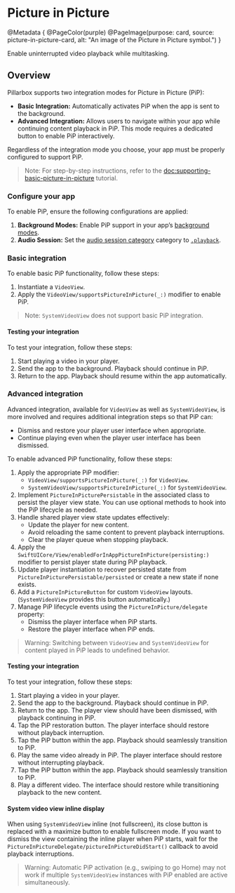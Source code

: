 # Picture in Picture

@Metadata {
    @PageColor(purple)
    @PageImage(purpose: card, source: picture-in-picture-card, alt: "An image of the Picture in Picture symbol.")
}

Enable uninterrupted video playback while multitasking.

## Overview

Pillarbox supports two integration modes for Picture in Picture (PiP):

- **Basic Integration:** Automatically activates PiP when the app is sent to the background.
- **Advanced Integration:** Allows users to navigate within your app while continuing content playback in PiP. This mode requires a dedicated button to enable PiP interactively.

Regardless of the integration mode you choose, your app must be properly configured to support PiP.

> Note: For step-by-step instructions, refer to the <doc:supporting-basic-picture-in-picture> tutorial.

### Configure your app

To enable PiP, ensure the following configurations are applied:

1. **Background Modes:** Enable PiP support in your app’s [background modes](https://developer.apple.com/documentation/avfoundation/media_playback/configuring_your_app_for_media_playback#4182619).
2. **Audio Session:** Set the [audio session category](https://developer.apple.com/documentation/avfoundation/streaming_and_airplay/supporting_airplay_in_your_app#2929254) category to [`.playback`](https://developer.apple.com/documentation/avfaudio/avaudiosession/category/1616509-playback).

### Basic integration

To enable basic PiP functionality, follow these steps:

1. Instantiate a ``VideoView``.
2. Apply the ``VideoView/supportsPictureInPicture(_:)`` modifier to enable PiP.

> Note: ``SystemVideoView`` does not support basic PiP integration.

#### Testing your integration

To test your integration, follow these steps:

1. Start playing a video in your player.
2. Send the app to the background. Playback should continue in PiP.
3. Return to the app. Playback should resume within the app automatically.

### Advanced integration

Advanced integration, available for ``VideoView`` as well as ``SystemVideoView``, is more involved and requires additional integration steps so that PiP can:

- Dismiss and restore your player user interface when appropriate.
- Continue playing even when the player user interface has been dismissed.

To enable advanced PiP functionality, follow these steps:

1. Apply the appropriate PiP modifier:
    - ``VideoView/supportsPictureInPicture(_:)`` for ``VideoView``.
    - ``SystemVideoView/supportsPictureInPicture(_:)`` for ``SystemVideoView``.
2. Implement ``PictureInPicturePersistable`` in the associated class to persist the player view state. You can use optional methods to hook into the PiP lifecycle as needed.
3. Handle shared player view state updates effectively:
    - Update the player for new content.
    - Avoid reloading the same content to prevent playback interruptions.
    - Clear the player queue when stopping playback.
4. Apply the ``SwiftUICore/View/enabledForInAppPictureInPicture(persisting:)`` modifier to persist player state during PiP playback.
5. Update player instantiation to recover persisted state from ``PictureInPicturePersistable/persisted`` or create a new state if none exists.
6. Add a ``PictureInPictureButton`` for custom ``VideoView`` layouts. (``SystemVideoView`` provides this button automatically.)
7. Manage PiP lifecycle events using the ``PictureInPicture/delegate`` property:
    - Dismiss the player interface when PiP starts.
    - Restore the player interface when PiP ends.

> Warning: Switching between ``VideoView`` and ``SystemVideoView`` for content played in PiP leads to undefined behavior.

#### Testing your integration

To test your integration, follow these steps:

1. Start playing a video in your player.
2. Send the app to the background. Playback should continue in PiP.
3. Return to the app. The player view should have been dismissed, with playback continuing in PiP.
4. Tap the PiP restoration button. The player interface should restore without playback interruption.
5. Tap the PiP button within the app. Playback should seamlessly transition to PiP.
6. Play the same video already in PiP. The player interface should restore without interrupting playback.
7. Tap the PiP button within the app. Playback should seamlessly transition to PiP.
8. Play a different video. The interface should restore while transitioning playback to the new content.

#### System video view inline display

When using ``SystemVideoView`` inline (not fullscreen), its close button is replaced with a maximize button to enable fullscreen mode. If you want to dismiss the view containing the inline player when PiP starts, wait for the ``PictureInPictureDelegate/pictureInPictureDidStart()`` callback to avoid playback interruptions.

> Warning: Automatic PiP activation (e.g., swiping to go Home) may not work if multiple ``SystemVideoView`` instances with PiP enabled are active simultaneously.
